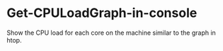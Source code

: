 # Get-CPULoadGraph-in-console
Show the CPU load for each core on the machine similar to the graph in htop.
